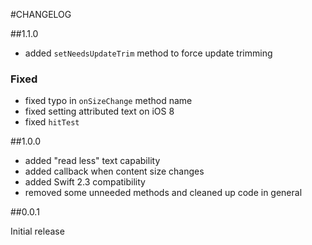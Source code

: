 #CHANGELOG

##1.1.0

- added `setNeedsUpdateTrim` method to force update trimming

### Fixed

- fixed typo in `onSizeChange` method name
- fixed setting attributed text on iOS 8
- fixed `hitTest`

##1.0.0

- added "read less" text capability
- added callback when content size changes
- added Swift 2.3 compatibility
- removed some unneeded methods and cleaned up code in general


##0.0.1

Initial release

